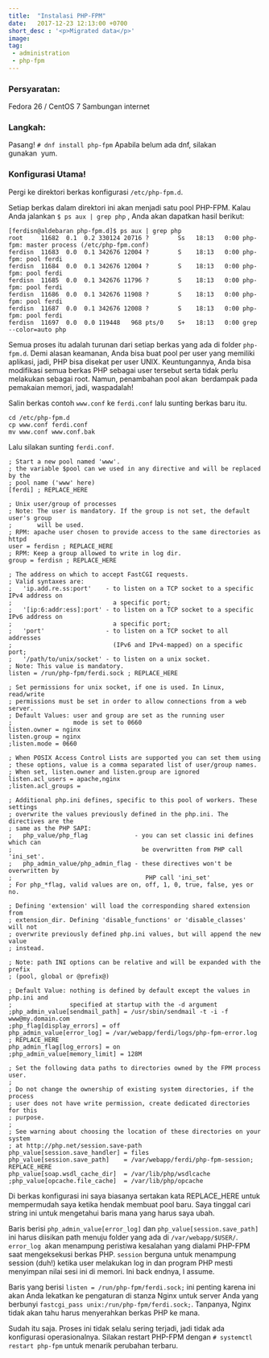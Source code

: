 ```yaml
---
title:  "Instalasi PHP-FPM"
date:   2017-12-23 12:13:00 +0700
short_desc : '<p>Migrated data</p>'
image: 
tag:
 - administration
 - php-fpm
---
```


### Persyaratan:
Fedora 26 / CentOS 7
Sambungan internet


### Langkah:
Pasang!
`# dnf install php-fpm`
Apabila belum ada dnf, silakan gunakan  yum.

### Konfigurasi Utama!
Pergi ke direktori berkas konfigurasi `/etc/php-fpm.d`.

Setiap berkas dalam direktori ini akan menjadi satu pool PHP-FPM. Kalau Anda jalankan `$ ps aux | grep php` , Anda akan dapatkan hasil berikut:
```
[ferdisn@aldebaran php-fpm.d]$ ps aux | grep php
root     11682  0.1  0.2 330124 20716 ?        Ss   18:13   0:00 php-fpm: master process (/etc/php-fpm.conf)
ferdisn  11683  0.0  0.1 342676 12004 ?        S    18:13   0:00 php-fpm: pool ferdi
ferdisn  11684  0.0  0.1 342676 12004 ?        S    18:13   0:00 php-fpm: pool ferdi
ferdisn  11685  0.0  0.1 342676 11796 ?        S    18:13   0:00 php-fpm: pool ferdi
ferdisn  11686  0.0  0.1 342676 11908 ?        S    18:13   0:00 php-fpm: pool ferdi
ferdisn  11687  0.0  0.1 342676 12008 ?        S    18:13   0:00 php-fpm: pool ferdi
ferdisn  11697  0.0  0.0 119448   968 pts/0    S+   18:13   0:00 grep --color=auto php
```
Semua proses itu adalah turunan dari setiap berkas yang ada di folder `php-fpm.d`. Demi alasan keamanan, Anda bisa buat pool per user yang memiliki aplikasi, jadi, PHP bisa disekat per user UNIX. Keuntungannya, Anda bisa modifikasi semua berkas PHP sebagai user tersebut serta tidak perlu melakukan sebagai root. Namun, penambahan pool akan  berdampak pada pemakaian memori, jadi, waspadalah!

Salin berkas contoh `www.conf` ke `ferdi.conf` lalu sunting berkas baru itu.
```
cd /etc/php-fpm.d
cp www.conf ferdi.conf
mv www.conf www.conf.bak
```
Lalu silakan sunting `ferdi.conf`.
```
; Start a new pool named 'www'.
; the variable $pool can we used in any directive and will be replaced by the
; pool name ('www' here)
[ferdi] ; REPLACE_HERE

; Unix user/group of processes
; Note: The user is mandatory. If the group is not set, the default user's group
;       will be used.
; RPM: apache user chosen to provide access to the same directories as httpd
user = ferdisn ; REPLACE_HERE
; RPM: Keep a group allowed to write in log dir.
group = ferdisn ; REPLACE_HERE

; The address on which to accept FastCGI requests.
; Valid syntaxes are:
;   'ip.add.re.ss:port'    - to listen on a TCP socket to a specific IPv4 address on
;                            a specific port;
;   '[ip:6:addr:ess]:port' - to listen on a TCP socket to a specific IPv6 address on
;                            a specific port;
;   'port'                 - to listen on a TCP socket to all addresses
;                            (IPv6 and IPv4-mapped) on a specific port;
;   '/path/to/unix/socket' - to listen on a unix socket.
; Note: This value is mandatory.
listen = /run/php-fpm/ferdi.sock ; REPLACE_HERE

; Set permissions for unix socket, if one is used. In Linux, read/write
; permissions must be set in order to allow connections from a web server.
; Default Values: user and group are set as the running user
;                 mode is set to 0660
listen.owner = nginx
listen.group = nginx
;listen.mode = 0660

; When POSIX Access Control Lists are supported you can set them using
; these options, value is a comma separated list of user/group names.
; When set, listen.owner and listen.group are ignored
listen.acl_users = apache,nginx
;listen.acl_groups =

; Additional php.ini defines, specific to this pool of workers. These settings
; overwrite the values previously defined in the php.ini. The directives are the
; same as the PHP SAPI:
;   php_value/php_flag             - you can set classic ini defines which can
;                                    be overwritten from PHP call 'ini_set'. 
;   php_admin_value/php_admin_flag - these directives won't be overwritten by
;                                     PHP call 'ini_set'
; For php_*flag, valid values are on, off, 1, 0, true, false, yes or no.

; Defining 'extension' will load the corresponding shared extension from
; extension_dir. Defining 'disable_functions' or 'disable_classes' will not
; overwrite previously defined php.ini values, but will append the new value
; instead.

; Note: path INI options can be relative and will be expanded with the prefix
; (pool, global or @prefix@)

; Default Value: nothing is defined by default except the values in php.ini and
;                specified at startup with the -d argument
;php_admin_value[sendmail_path] = /usr/sbin/sendmail -t -i -f www@my.domain.com
;php_flag[display_errors] = off
php_admin_value[error_log] = /var/webapp/ferdi/logs/php-fpm-error.log ; REPLACE_HERE
php_admin_flag[log_errors] = on
;php_admin_value[memory_limit] = 128M

; Set the following data paths to directories owned by the FPM process user.
;
; Do not change the ownership of existing system directories, if the process
; user does not have write permission, create dedicated directories for this
; purpose.
;
; See warning about choosing the location of these directories on your system
; at http://php.net/session.save-path
php_value[session.save_handler] = files
php_value[session.save_path]    = /var/webapp/ferdi/php-fpm-session; REPLACE_HERE
php_value[soap.wsdl_cache_dir]  = /var/lib/php/wsdlcache
;php_value[opcache.file_cache]  = /var/lib/php/opcache
```
Di berkas konfigurasi ini saya biasanya sertakan kata REPLACE_HERE untuk mempermudah saya ketika hendak membuat pool baru. Saya tinggal cari string ini untuk mengetahui baris mana yang harus saya ubah.

Baris berisi `php_admin_value[error_log]` dan `php_value[session.save_path]` ini harus diisikan path menuju folder yang ada di `/var/webapp/$USER/`. `error_log`  akan menampung peristiwa kesalahan yang dialami PHP-FPM saat mengeksekusi berkas PHP. `session` berguna untuk menampung session (duh!) ketika user melakukan log in dan program PHP mesti menyimpan nilai sesi ini di memori. Ini back endnya, I assume.

Baris yang berisi `listen = /run/php-fpm/ferdi.sock;` ini penting karena ini akan Anda lekatkan ke pengaturan di stanza Nginx untuk server Anda yang berbunyi `fastcgi_pass unix:/run/php-fpm/ferdi.sock;`. Tanpanya, Nginx tidak akan tahu harus menyerahkan berkas PHP ke mana.

Sudah itu saja. Proses ini tidak selalu sering terjadi, jadi tidak ada konfigurasi operasionalnya. Silakan restart PHP-FPM dengan `# systemctl restart php-fpm` untuk menarik perubahan terbaru.